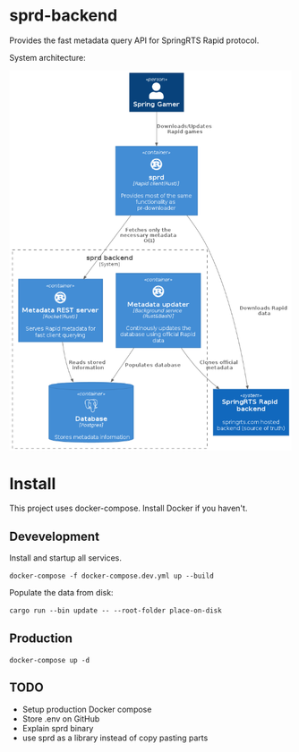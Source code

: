 # sprd-backend

Provides the fast metadata query API for SpringRTS Rapid protocol.

System architecture:

![System architecture](./docs/Backend%20System.png)


# Install


This project uses docker-compose. Install Docker if you haven't.

## Devevelopment

Install and startup all services.

`docker-compose -f docker-compose.dev.yml up --build`

Populate the data from disk:

`cargo run --bin update -- --root-folder place-on-disk`

## Production

`docker-compose up -d`

## TODO
- Setup production Docker compose
- Store .env on GitHub
- Explain sprd binary
- use sprd as a library instead of copy pasting parts


<!-- OLD:

## System (SQLite)

`sudo apt install sqlite3 libsqlite3-0 libsqlite3-dev`

## Project

`cargo build`

# Dev setup

`cargo install diesel_cli --no-default-features --features sqlite`

## Setup DB

```
sudo apt update
sudo apt install postgresql postgresql-contrib libpq-dev
```

```
sudo -u postgres createuser --interactive
sudo -u postgres createdb spm
``` -->